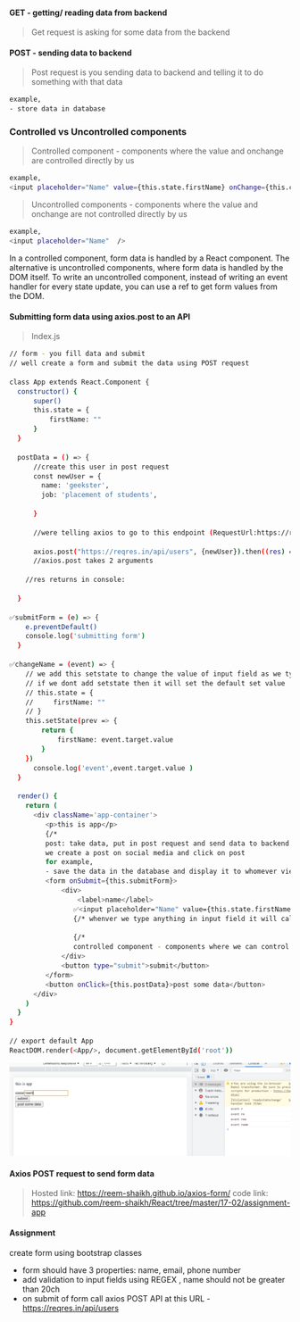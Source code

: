 #### GET - getting/ reading data from backend 
> Get request is asking for some data from the backend 

#### POST - sending data to backend 
> Post request is you sending data to backend and telling it to do something with that data 
```bash 
example, 
- store data in database 
```
### Controlled vs Uncontrolled components 
> Controlled component - components where the value and onchange are controlled directly by us 
```bash 
example, 
<input placeholder="Name" value={this.state.firstName} onChange={this.changeName} />
```
> Uncontrolled components - components where the value and onchange are not controlled directly by us 
```bash 
example, 
<input placeholder="Name"  />
```
In a controlled component, form data is handled by a React component. The alternative is uncontrolled components, where form data is handled by the DOM itself. To write an uncontrolled component, instead of writing an event handler for every state update, you can use a ref to get form values from the DOM.

#### Submitting form data using axios.post to an API 
> Index.js 
```bash 
// form - you fill data and submit 
// well create a form and submit the data using POST request 

class App extends React.Component {
  constructor() {
      super()
      this.state = {
          firstName: ""
      }
  }

  postData = () => {
      //create this user in post request
      const newUser = {
        name: 'geekster',
        job: 'placement of students',

      }

      //were telling axios to go to this endpoint (RequestUrl:https://reqres.in/api/users )and hand it this object newUser 

      axios.post("https://reqres.in/api/users", {newUser}).then((res) => console.log(res))
      //axios.post takes 2 arguments 

    //res returns in console:
    
  }

✅submitForm = (e) => {
    e.preventDefault()
    console.log('submitting form')
  }
  
✅changeName = (event) => {
    // we add this setstate to change the value of input field as we type it in it 
    // if we dont add setstate then it will set the default set value 
    // this.state = {
    //     firstName: ""
    // }
    this.setState(prev => {
        return {
            firstName: event.target.value
        }
    })
      console.log('event',event.target.value )
  }

  render() {
    return (
      <div className='app-container'>
         <p>this is app</p>
         {/* 
         post: take data, put in post request and send data to backend and telling backend to do something with the data 
         we create a post on social media and click on post 
         for example, 
         - save the data in the database and display it to whomever view it  */}
         <form onSubmit={this.submitForm}>
             <div>
                 <label>name</label>
                ✅<input placeholder="Name" value={this.state.firstName} onChange={this.changeName} />
                {/* whenver we type anything in input field it will call onChange function */}

                {/* 
                controlled component - components where we can control the value and onchange  */}
             </div>
             <button type="submit">submit</button>
         </form>
         <button onClick={this.postData}>post some data</button>
      </div>
    )
  }
}

// export default App 
ReactDOM.render(<App/>, document.getElementById('root'))
```
![](1.PNG)


#### Axios POST request to send form data
> Hosted link: https://reem-shaikh.github.io/axios-form/
> code link: https://github.com/reem-shaikh/React/tree/master/17-02/assignment-app


#### Assignment 
create form using bootstrap classes 
- form should have 3 properties: name, email, phone number 
- add validation to input fields using REGEX 
, name should not be greater than 20ch 
- on submit of form call axios POST API at this URL - https://reqres.in/api/users
